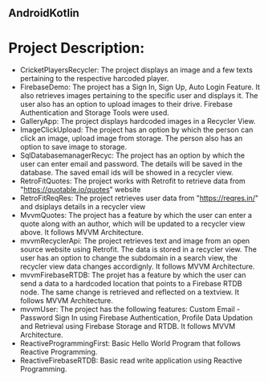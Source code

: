 ## AndroidKotlin
# Project Description:
* CricketPlayersRecycler: The project displays an image and a few texts pertaining to the respective harcoded player.
* FirebaseDemo: The project has a Sign In, Sign Up, Auto Login Feature. It also retrieves images pertaining to the specific user and displays it. The user also has an option to upload images to their drive. Firebase Authentication and Storage Tools were used.
* GalleryApp: The project displays hardcoded images in a Recycler View.
* ImageClickUpload: The project has an option by which the person can click an image, upload image from storage. The person also has an option to save image to storage.
* SqlDatabasemanagerRecyc: The project has an option by which the user can enter email and password. The details will be saved in the database. The saved email ids will be showed in a recycler view.
* RetroFitQuotes: The project works with Retrofit to retrieve data from "https://quotable.io/quotes" website 
* RetroFitReqRes: The project retrieves user data from "https://reqres.in/" and dsiplays details in a recycler view
* MvvmQuotes: The project has a feature by which the user can enter a quote along with an author, which will be updated to a recycler view above. It follows MVVM Architecture.
* mvvmRecyclerApi: The project retrieves text and image from an open source website using Retrofit. The data is stored in a recycler view. The user has an option to change the subdomain in a search view, the recycler view data changes accordignly. It follows MVVM Architecture.
* mvvmFirebaseRTDB: The projet has a feature by which the user can send a data to a hardcoded location that points to a Firebase RTDB node. The same change is retrieved and reflected on a textview. It follows MVVM Architecture.
* mvvmUser: The project has the following features: Custom Email - Password Sign In using Firebase Authentication, Profile Data Updation and Retrieval using Firebase Storage and RTDB. It follows MVVM Architecture.
* ReactiveProgrammingFirst: Basic Hello World Program that follows Reactive Programming.
* ReactiveFirebaseRTDB: Basic read write application using Reactive Programming.